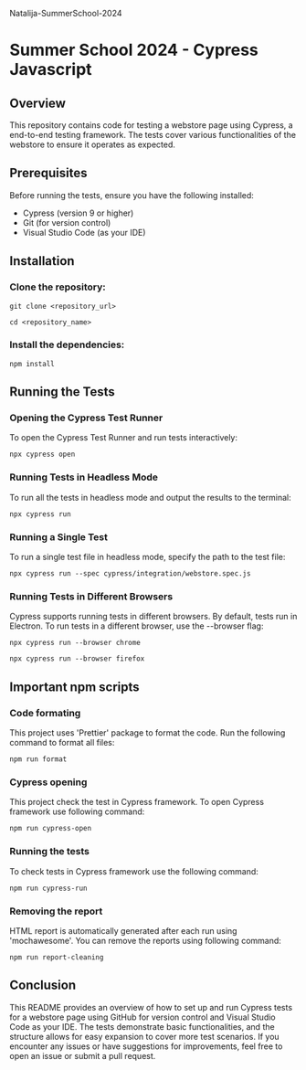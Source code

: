 Natalija-SummerSchool-2024

# Summer School 2024 - Cypress Javascript

## Overview

This repository contains code for testing a webstore page using Cypress, a end-to-end testing framework. The tests cover various functionalities of the webstore to ensure it operates as expected.

## Prerequisites

Before running the tests, ensure you have the following installed:

- Cypress (version 9 or higher)
- Git (for version control)
- Visual Studio Code (as your IDE)

## Installation

### Clone the repository:

`git clone <repository_url>`

`cd <repository_name>`

### Install the dependencies:

`npm install`

## Running the Tests

### Opening the Cypress Test Runner

To open the Cypress Test Runner and run tests interactively:

`npx cypress open`

### Running Tests in Headless Mode

To run all the tests in headless mode and output the results to the terminal:

`npx cypress run`

### Running a Single Test

To run a single test file in headless mode, specify the path to the test file:

`npx cypress run --spec cypress/integration/webstore.spec.js`

### Running Tests in Different Browsers

Cypress supports running tests in different browsers. By default, tests run in Electron. To run tests in a different browser, use the --browser flag:

`npx cypress run --browser chrome`

`npx cypress run --browser firefox`

## Important npm scripts

### Code formating

This project uses 'Prettier' package to format the code. Run the following command to format all files:

`npm run format`

### Cypress opening

This project check the test in Cypress framework. To open Cypress framework use following command:

`npm run cypress-open`

### Running the tests

To check tests in Cypress framework use the following command:

`npm run cypress-run`

### Removing the report

HTML report is automatically generated after each run using 'mochawesome'. You can remove the reports using following command:

`npm run report-cleaning`

## Conclusion

This README provides an overview of how to set up and run Cypress tests for a webstore page using GitHub for version control and Visual Studio Code as your IDE. The tests demonstrate basic functionalities, and the structure allows for easy expansion to cover more test scenarios. If you encounter any issues or have suggestions for improvements, feel free to open an issue or submit a pull request.
